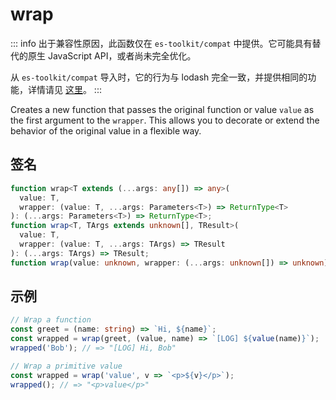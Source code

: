# wrap

::: info
出于兼容性原因，此函数仅在 `es-toolkit/compat` 中提供。它可能具有替代的原生 JavaScript API，或者尚未完全优化。

从 `es-toolkit/compat` 导入时，它的行为与 lodash 完全一致，并提供相同的功能，详情请见 [这里](../../../compatibility.md)。
:::

Creates a new function that passes the original function or value `value` as the first argument to the `wrapper`.
This allows you to decorate or extend the behavior of the original value in a flexible way.

## 签名

```typescript
function wrap<T extends (...args: any[]) => any>(
  value: T,
  wrapper: (value: T, ...args: Parameters<T>) => ReturnType<T>
): (...args: Parameters<T>) => ReturnType<T>;
function wrap<T, TArgs extends unknown[], TResult>(
  value: T,
  wrapper: (value: T, ...args: TArgs) => TResult
): (...args: TArgs) => TResult;
function wrap(value: unknown, wrapper: (...args: unknown[]) => unknown): (...args: unknown[]) => unknown;
```

## 示例

```typescript
// Wrap a function
const greet = (name: string) => `Hi, ${name}`;
const wrapped = wrap(greet, (value, name) => `[LOG] ${value(name)}`);
wrapped('Bob'); // => "[LOG] Hi, Bob"

// Wrap a primitive value
const wrapped = wrap('value', v => `<p>${v}</p>`);
wrapped(); // => "<p>value</p>"
```

